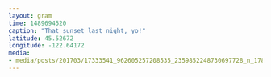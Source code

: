 ```yaml
---
layout: gram
time: 1489694520
caption: "That sunset last night, yo!"
latitude: 45.52672
longitude: -122.64172
media:
- media/posts/201703/17333541_962605257208535_2359852248730697728_n_17868585241069689.jpg
---
```


